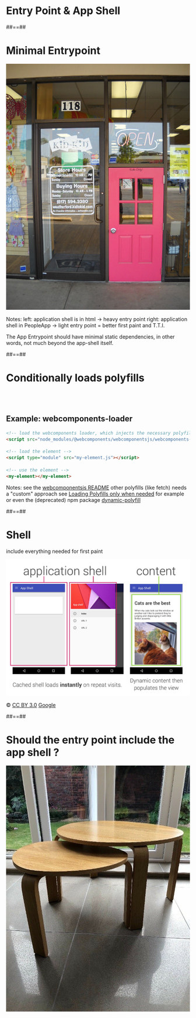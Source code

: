 <!-- .slide: class="transition-white fire-bg-blue fire-specific-slide" data-background="css/theme/legacy/images/background_blue.png" -->

# Entry Point & App Shell

##==##

# Minimal Entrypoint

![center h-800](./assets/images/PRPL/small-door.jpg)

Notes:
left: application shell is in html -> heavy entry point
right: application shell in PeopleApp -> light entry point = better first paint and T.T.I.

The App Entrypoint should have minimal static dependencies, in other words, not much beyond the app-shell itself.

##==##

<!-- .slide: class="flex-row"-->

# Conditionally loads polyfills

<br><br>

## Example: webcomponents-loader

```html
<!-- load the webcomponents loader, which injects the necessary polyfill bundle -->
<script src="node_modules/@webcomponents/webcomponentsjs/webcomponents-loader.js"></script>

<!-- load the element -->
<script type="module" src="my-element.js"></script>

<!-- use the element -->
<my-element></my-element>
```

Notes:
see the [webcomponentsjs README](https://github.com/webcomponents/webcomponentsjs#using-webcomponents-loaderjs)
other polyfills (like fetch) needs a "custom" approach
see [Loading Polyfills only when needed](https://philipwalton.com/articles/loading-polyfills-only-when-needed/) for example
or even the (deprecated) npm package [dynamic-polyfill](https://github.com/PascalAOMS/dynamic-polyfill)

##==##

# Shell

include everything needed for first paint

![center h-800](./assets/images/app_shell.png)

© [CC BY 3.0](https://creativecommons.org/licenses/by/3.0/) [Google](https://developers.google.com/web/fundamentals/architecture/app-shell)

<!-- .element class="copyright" -->

##==##

# Should the entry point include the app shell ?

![center h-800](./assets/images/PRPL/nested-tables.jpg)
